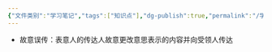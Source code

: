 ```yaml
---
{"文件类别":"学习笔记","tags":["知识点"],"dg-publish":true,"permalink":"/学习笔记/知识点cheese/故意误传/","dgPassFrontmatter":true,"created":"2024-07-17T09:10:06.660+08:00","updated":"2024-09-11T12:06:57.727+08:00"}
---
```


- 故意误传：表意人的传达人故意更改意思表示的内容并向受领人传达